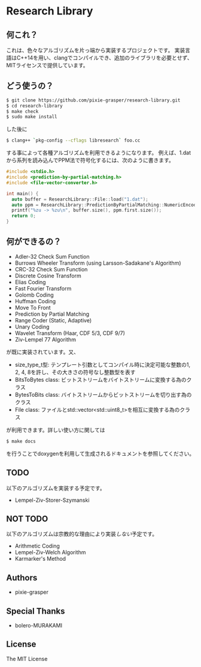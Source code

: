 # Research Library
## 何これ？
これは、色々なアルゴリズムを片っ端から実装するプロジェクトです。
実装言語はC++14を用い、clangでコンパイルでき、追加のライブラリを必要とせず、MITライセンスで提供しています。

## どう使うの？
```bash
$ git clone https://github.com/pixie-grasper/research-library.git
$ cd research-library
$ make check
$ sudo make install
```

した後に

```bash
$ clang++ `pkg-config --cflags libresearch` foo.cc
```

する事によって各種アルゴリズムを利用できるようになります。
例えば、1.datから系列を読み込んでPPM法で符号化するには、次のように書きます。

```c++ example.cc
#include <stdio.h>
#include <prediction-by-partial-matching.h>
#include <file-vector-converter.h>

int main() {
  auto buffer = ResearchLibrary::File::load("1.dat");
  auto ppm = ResearchLibrary::PredictionByPartialMatching::NumericEncode<MethodC, 4>(buffer);
  printf("%zu -> %zu\n", buffer.size(), ppm.first.size());
  return 0;
}
```

## 何ができるの？
- Adler-32 Check Sum Function
- Burrows Wheeler Transform (using Larsson-Sadakane's Algorithm)
- CRC-32 Check Sum Function
- Discrete Cosine Transform
- Elias Coding
- Fast Fourier Transform
- Golomb Coding
- Huffman Coding
- Move To Front
- Prediction by Partial Matching
- Range Coder (Static, Adaptive)
- Unary Coding
- Wavelet Transform (Haar, CDF 5/3, CDF 9/7)
- Ziv-Lempel 77 Algorithm

が既に実装されています。又、

- size\_type\_t型: テンプレート引数としてコンパイル時に決定可能な整数の1, 2, 4, 8を許し、その大きさの符号なし整数型を表す
- BitsToBytes class: ビットストリームをバイトストリームに変換する為のクラス
- BytesToBits class: バイトストリームからビットストリームを切り出す為のクラス
- File class: ファイルとstd::vector\<std::uint8_t\>を相互に変換する為のクラス

が利用できます。詳しい使い方に関しては

```bash
$ make docs
```

を行うことでdoxygenを利用して生成されるドキュメントを参照してください。

## TODO
以下のアルゴリズムを実装する予定です。

- Lempel-Ziv-Storer-Szymanski

## NOT TODO
以下のアルゴリズムは宗教的な理由により実装*しない*予定です。

- Arithmetic Coding
- Lempel-Ziv-Welch Algorithm
- Karmarker's Method

## Authors
- pixie-grasper

## Special Thanks
- bolero-MURAKAMI

## License
The MIT License
